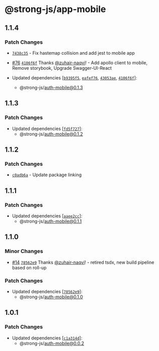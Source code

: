 # @strong-js/app-mobile

## 1.1.4

### Patch Changes

- [`7438c35`](https://github.com/strongly-labs/strong-js/commit/7438c350346ca4497ba63462f5418f5765ae32fd) - Fix hastemap collision and add jest to mobile app

* [#76](https://github.com/strongly-labs/strong-js/pull/76) [`4106f6f`](https://github.com/strongly-labs/strong-js/commit/4106f6f79c7df88378df9f7206c28566c9d14659) Thanks [@zuhair-naqvi](https://github.com/zuhair-naqvi)! - Add apollo client to mobile, Remove storybook, Upgrade Swagger-UI-React

* Updated dependencies [[`b9395f5`](https://github.com/strongly-labs/strong-js/commit/b9395f53b8785de22ab0963d8a26f50bb60fb6ee), [`eafef76`](https://github.com/strongly-labs/strong-js/commit/eafef763426d543ca5bbfd389e853b53d5ca1f6a), [`43053ae`](https://github.com/strongly-labs/strong-js/commit/43053ae5fdb96347385e87ef837354626a702059), [`4106f6f`](https://github.com/strongly-labs/strong-js/commit/4106f6f79c7df88378df9f7206c28566c9d14659)]:
  - @strong-js/auth-mobile@0.1.3

## 1.1.3

### Patch Changes

- Updated dependencies [[`fd5f727`](https://github.com/strongly-labs/strong-js/commit/fd5f7279c09d07707a07bbb3f557d3608e03d80b)]:
  - @strong-js/auth-mobile@0.1.2

## 1.1.2

### Patch Changes

- [`c0adb6a`](https://github.com/strongly-labs/strong-js/commit/c0adb6a0af12bfa7b7fbc439d4f5f796777ccf45) - Update package linking

## 1.1.1

### Patch Changes

- Updated dependencies [[`aaee2cc`](https://github.com/strongly-labs/strong-js/commit/aaee2cc6c04f63f1673aabc2f3c72002728ddcaa)]:
  - @strong-js/auth-mobile@0.1.1

## 1.1.0

### Minor Changes

- [#14](https://github.com/strongly-labs/strong-js/pull/14) [`78562e9`](https://github.com/strongly-labs/strong-js/commit/78562e974a895c7dfe0c6f5765414edb34764802) Thanks [@zuhair-naqvi](https://github.com/zuhair-naqvi)! - retired tsdx, new build pipeline based on roll-up

### Patch Changes

- Updated dependencies [[`78562e9`](https://github.com/strongly-labs/strong-js/commit/78562e974a895c7dfe0c6f5765414edb34764802)]:
  - @strong-js/auth-mobile@0.1.0

## 1.0.1

### Patch Changes

- Updated dependencies [[`c1a314d`](https://github.com/strongly-labs/strongly/commit/c1a314daff85da271fba691f2619e210dda50f88)]:
  - @strong-js/auth-mobile@0.0.2
